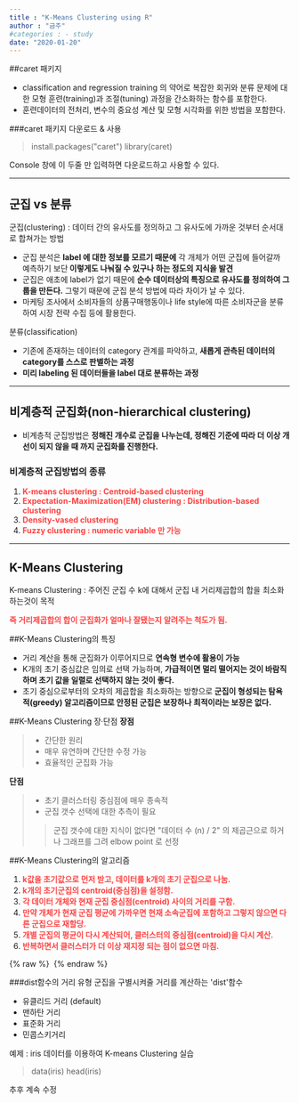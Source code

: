 ```yaml
---
title : "K-Means Clustering using R"
author : "금주"
#categories : - study
date: "2020-01-20"
---
```


##caret 패키지
- classification and regression training 의 약어로 복잡한 회귀와 분류 문제에 대한 모형 훈련(training)과 조절(tuning) 과정을 간소화하는 함수를 포함한다.
- 훈련데이터의 전처리, 변수의 중요성 계산 및 모형 시각화를 위한 방법을 포함한다.

###caret 패키지 다운로드 & 사용

  >install.packages("caret")
 library(caret)

Console 창에 이 두줄 만 입력하면  다운로드하고 사용할 수 있다.

---

## 군집 vs 분류

군집(clustering) : 데이터 간의 유사도를 정의하고 그 유사도에 가까운 것부터 순서대로 합쳐가는 방법

* 군집 분석은 <b>label 에 대한 정보를 모르기 때문에</b> 각  개체가 어떤 군집에 들어갈까 예측하기 보단<b> 이렇게도 나눠질 수 있구나 하는 정도의 지식을 발견</b>
* 군집은 애초에 label가 없기 때문에 <b>순수 데이터상의 특징으로 유사도를 정의하여 그룹을 만든다.</b> 그렇기 때문에 군집 분석 방법에 따라 차이가  날 수 있다.
*	마케팅 조사에서 소비자들의 상품구매행동이나 life style에 따른 소비자군을 분류하여 시장 전략 수집 등에 활용한다.


분류(classification)
* 기존에 존재하는 데이터의 category 관계를 파악하고, <b>새롭게 관측된 데이터의 category를 스스로 판별하는 과정</b>
* <b> 미리 labeling 된 데이터들을 label 대로 분류하는 과정 </b>


--------


## 비계층적 군집화(non-hierarchical clustering)
- 비계층적 군집방법은 <b>정해진 개수로 군집을 나누는데, 정해진 기준에 따라 더 이상 개선이 되지 않을 때 까지 군집화를 진행한다.</b>

### 비계층적 군집방법의 종류

1) <b><span style="color:rgb(255, 65, 65)"> K-means clustering : Centroid-based clustering </span></b>
2) <b><span style="color:rgb(255, 65, 65)"> Expectation-Maximization(EM) clustering : Distribution-based clustering </span></b>
3) <b><span style="color:rgb(255, 65, 65)">Density-vased clustering </span></b>
4) <b><span style="color:rgb(255, 65, 65)"> Fuzzy clustering : numeric variable 만 가능 </span></b>

-----

## K-Means Clustering
K-means Clustering : 주어진 군집 수 k에 대해서 군집 내 거리제곱합의 합을 최소화 하는것이 목적

<b><span style="color:rgb(255, 65, 65)">즉 거리제곱합의 합이 군집화가 얼마나 잘됐는지 알려주는 척도가 됨.</span></b>

##K-Means Clustering의 특징
- 거리 계산을 통해 군집화가 이루어지므로 <b>연속형 변수에 활용이 가능</b>
- K개의 초기 중심값은 임의로 선택 가능하며,<b> 가급적이면 멀리 떨어지는 것이 바람직하며 초기 값을 일렬로 선택하지 않는 것이 좋다.</b>
- 초기 중심으로부터의 오차의 제곱합을 최소화하는 방향으로<b> 군집이 형성되는 탐욕적(greedy) 알고리즘이므로 안정된 군집은 보장하나 최적이라는 보장은 없다.</b>

##K-Means Clustering 장·단점
<b>장점</b>
> * 간단한 원리  
> * 매우 유연하며 간단한 수정 가능
> * 효율적인 군집화 가능

<b>단점 </b>
> * 초기 클러스터링 중심점에 매우 종속적
>*  군집 갯수 선택에 대한 추측이 필요
>>군집 갯수에 대한 지식이 없다면 "데이터 수 (n) / 2" 의 제곱근으로 하거나 그래프를 그려 elbow point 로 선정

##K-Means Clustering의 알고리즘
1. <b><span style="color:rgb(255, 65, 65)"> k값을 초기값으로 먼저 받고, 데이터를 k개의 초기 군집으로 나눔.</span></b>
2. <b><span style="color:rgb(255, 65, 65)"> k개의 초기군집의 centroid(중심점)을 설정함.</span></b>
3. <b><span style="color:rgb(255, 65, 65)">각 데이터 개체와 현재 군집 중심점(centroid) 사이의 거리를 구함.</span></b>
4.  <b><span style="color:rgb(255, 65, 65)"> 만약 개체가 현재 군집 평균에 가까우면 현재 소속군집에 포함하고 그렇지 않으면 다른 군집으로 재할당.</span></b>
5. <b><span style="color:rgb(255, 65, 65)">개별 군집의 평균이 다시 계산되어, 클러스터의 중심점(centroid)을 다시 계산.</span></b>
6. <b><span style="color:rgb(255, 65, 65)"> 반복하면서 클러스터가 더 이상 재지정 되는 점이 없으면 마침.</span></b>

{% raw %} <img src="https://bcloved.github.io/assets/images/20200120K-MeansR/kmeans.png" alt=""> {% endraw %}



###dist함수의 거리 유형
군집을 구별시켜줄 거리를 계산하는 'dist'함수

- 유클리드 거리 (default)
- 맨하탄 거리
- 표준화 거리
- 민콥스키거리

예제 : iris 데이터를 이용하여 K-means Clustering 실습

>data(iris)
head(iris)


추후 계속 수정
